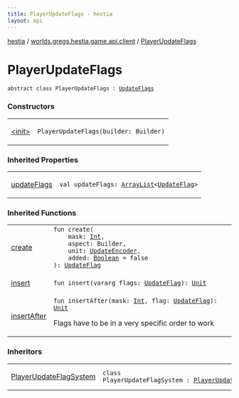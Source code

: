 ```yaml
---
title: PlayerUpdateFlags - hestia
layout: api
---
```


<div class='api-docs-breadcrumbs'><a href="../../index.html">hestia</a> / <a href="../index.html">worlds.gregs.hestia.game.api.client</a> / <a href="./index.html">PlayerUpdateFlags</a></div>

# PlayerUpdateFlags

<div class="signature"><code><span class="keyword">abstract</span> <span class="keyword">class </span><span class="identifier">PlayerUpdateFlags</span>&nbsp;<span class="symbol">:</span>&nbsp;<a href="../-update-flags/index.html"><span class="identifier">UpdateFlags</span></a></code></div>

### Constructors

<table class="api-docs-table">
<tbody>
<tr>
<td markdown="1">

<a href="-init-.html">&lt;init&gt;</a>


</td>
<td markdown="1">
<div class="signature"><code><span class="identifier">PlayerUpdateFlags</span><span class="symbol">(</span><span class="parameterName" id="worlds.gregs.hestia.game.api.client.PlayerUpdateFlags$<init>(com.artemis.Aspect.Builder)/builder">builder</span><span class="symbol">:</span>&nbsp;<span class="identifier">Builder</span><span class="symbol">)</span></code></div>

</td>
</tr>
</tbody>
</table>

### Inherited Properties

<table class="api-docs-table">
<tbody>
<tr>
<td markdown="1">

<a href="../-update-flags/update-flags.html">updateFlags</a>


</td>
<td markdown="1">
<div class="signature"><code><span class="keyword">val </span><span class="identifier">updateFlags</span><span class="symbol">: </span><a href="https://kotlinlang.org/api/latest/jvm/stdlib/kotlin.collections/-array-list/index.html"><span class="identifier">ArrayList</span></a><span class="symbol">&lt;</span><a href="../../worlds.gregs.hestia.game.update/-update-flag/index.html"><span class="identifier">UpdateFlag</span></a><span class="symbol">&gt;</span></code></div>

</td>
</tr>
</tbody>
</table>

### Inherited Functions

<table class="api-docs-table">
<tbody>
<tr>
<td markdown="1">

<a href="../-update-flags/create.html">create</a>


</td>
<td markdown="1">
<div class="signature"><code><span class="keyword">fun </span><span class="identifier">create</span><span class="symbol">(</span><br/>&nbsp;&nbsp;&nbsp;&nbsp;<span class="parameterName" id="worlds.gregs.hestia.game.api.client.UpdateFlags$create(kotlin.Int, com.artemis.Aspect.Builder, worlds.gregs.hestia.game.update.UpdateEncoder, kotlin.Boolean)/mask">mask</span><span class="symbol">:</span>&nbsp;<a href="https://kotlinlang.org/api/latest/jvm/stdlib/kotlin/-int/index.html"><span class="identifier">Int</span></a><span class="symbol">, </span><br/>&nbsp;&nbsp;&nbsp;&nbsp;<span class="parameterName" id="worlds.gregs.hestia.game.api.client.UpdateFlags$create(kotlin.Int, com.artemis.Aspect.Builder, worlds.gregs.hestia.game.update.UpdateEncoder, kotlin.Boolean)/aspect">aspect</span><span class="symbol">:</span>&nbsp;<span class="identifier">Builder</span><span class="symbol">, </span><br/>&nbsp;&nbsp;&nbsp;&nbsp;<span class="parameterName" id="worlds.gregs.hestia.game.api.client.UpdateFlags$create(kotlin.Int, com.artemis.Aspect.Builder, worlds.gregs.hestia.game.update.UpdateEncoder, kotlin.Boolean)/unit">unit</span><span class="symbol">:</span>&nbsp;<a href="../../worlds.gregs.hestia.game.update/-update-encoder/index.html"><span class="identifier">UpdateEncoder</span></a><span class="symbol">, </span><br/>&nbsp;&nbsp;&nbsp;&nbsp;<span class="parameterName" id="worlds.gregs.hestia.game.api.client.UpdateFlags$create(kotlin.Int, com.artemis.Aspect.Builder, worlds.gregs.hestia.game.update.UpdateEncoder, kotlin.Boolean)/added">added</span><span class="symbol">:</span>&nbsp;<a href="https://kotlinlang.org/api/latest/jvm/stdlib/kotlin/-boolean/index.html"><span class="identifier">Boolean</span></a>&nbsp;<span class="symbol">=</span>&nbsp;false<br/><span class="symbol">)</span><span class="symbol">: </span><a href="../../worlds.gregs.hestia.game.update/-update-flag/index.html"><span class="identifier">UpdateFlag</span></a></code></div>

</td>
</tr>
<tr>
<td markdown="1">

<a href="../-update-flags/insert.html">insert</a>


</td>
<td markdown="1">
<div class="signature"><code><span class="keyword">fun </span><span class="identifier">insert</span><span class="symbol">(</span><span class="keyword">vararg</span> <span class="parameterName" id="worlds.gregs.hestia.game.api.client.UpdateFlags$insert(kotlin.Array((worlds.gregs.hestia.game.update.UpdateFlag)))/flags">flags</span><span class="symbol">:</span>&nbsp;<a href="../../worlds.gregs.hestia.game.update/-update-flag/index.html"><span class="identifier">UpdateFlag</span></a><span class="symbol">)</span><span class="symbol">: </span><a href="https://kotlinlang.org/api/latest/jvm/stdlib/kotlin/-unit/index.html"><span class="identifier">Unit</span></a></code></div>

</td>
</tr>
<tr>
<td markdown="1">

<a href="../-update-flags/insert-after.html">insertAfter</a>


</td>
<td markdown="1">
<div class="signature"><code><span class="keyword">fun </span><span class="identifier">insertAfter</span><span class="symbol">(</span><span class="parameterName" id="worlds.gregs.hestia.game.api.client.UpdateFlags$insertAfter(kotlin.Int, worlds.gregs.hestia.game.update.UpdateFlag)/mask">mask</span><span class="symbol">:</span>&nbsp;<a href="https://kotlinlang.org/api/latest/jvm/stdlib/kotlin/-int/index.html"><span class="identifier">Int</span></a><span class="symbol">, </span><span class="parameterName" id="worlds.gregs.hestia.game.api.client.UpdateFlags$insertAfter(kotlin.Int, worlds.gregs.hestia.game.update.UpdateFlag)/flag">flag</span><span class="symbol">:</span>&nbsp;<a href="../../worlds.gregs.hestia.game.update/-update-flag/index.html"><span class="identifier">UpdateFlag</span></a><span class="symbol">)</span><span class="symbol">: </span><a href="https://kotlinlang.org/api/latest/jvm/stdlib/kotlin/-unit/index.html"><span class="identifier">Unit</span></a></code></div>

Flags have to be in a very specific order to work


</td>
</tr>
</tbody>
</table>

### Inheritors

<table class="api-docs-table">
<tbody>
<tr>
<td markdown="1">

<a href="../../worlds.gregs.hestia.game.plugins.client.systems.update.update.flag/-player-update-flag-system/index.html">PlayerUpdateFlagSystem</a>


</td>
<td markdown="1">
<div class="signature"><code><span class="keyword">class </span><span class="identifier">PlayerUpdateFlagSystem</span>&nbsp;<span class="symbol">:</span>&nbsp;<a href="./index.html"><span class="identifier">PlayerUpdateFlags</span></a></code></div>

</td>
</tr>
</tbody>
</table>
